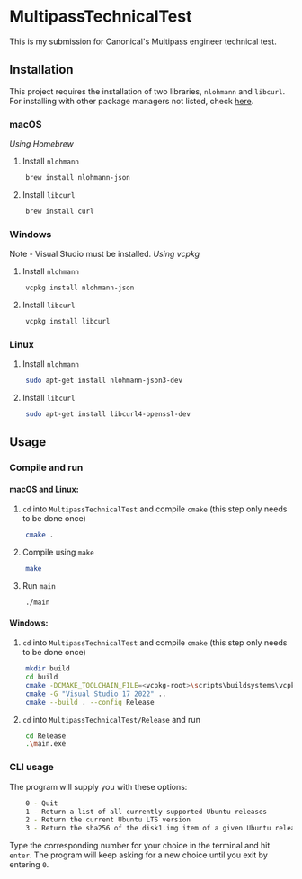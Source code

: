 # MultipassTechnicalTest
This is my submission for Canonical's Multipass engineer technical test.

## Installation
This project requires the installation of two libraries, `nlohmann` and `libcurl`.
For installing with other package managers not listed, check [here](https://json.nlohmann.me/integration/package_managers/).

### macOS
_Using Homebrew_
1. Install `nlohmann`
```sh
    brew install nlohmann-json
```
2. Install `libcurl`
```sh
    brew install curl
```

### Windows
Note - Visual Studio must be installed.
_Using vcpkg_
1. Install `nlohmann`
```sh
    vcpkg install nlohmann-json
```
2. Install `libcurl`
```sh
    vcpkg install libcurl
```

### Linux
1. Install `nlohmann`
```sh
    sudo apt-get install nlohmann-json3-dev
```
2. Install `libcurl`
```sh
    sudo apt-get install libcurl4-openssl-dev
```

## Usage

### Compile and run
#### macOS and Linux:
1. `cd` into `MultipassTechnicalTest` and compile `cmake` (this step only needs to be done once)
```sh
    cmake .
```
2. Compile using `make`
```sh
    make
```
3. Run `main`
```sh
    ./main
```
#### Windows:
1. `cd` into `MultipassTechnicalTest` and compile `cmake` (this step only needs to be done once)
```sh
    mkdir build
    cd build
    cmake -DCMAKE_TOOLCHAIN_FILE=<vcpkg-root>\scripts\buildsystems\vcpkg.cmake -DCMAKE_PREFIX_PATH=<vcpkg-root>\installed\x64-windows ..
    cmake -G "Visual Studio 17 2022" ..
    cmake --build . --config Release
```
2. `cd` into `MultipassTechnicalTest/Release` and run
```sh
    cd Release
    .\main.exe
```

### CLI usage
The program will supply you with these options:
```sh
    0 - Quit
    1 - Return a list of all currently supported Ubuntu releases
    2 - Return the current Ubuntu LTS version
    3 - Return the sha256 of the disk1.img item of a given Ubuntu release
```
Type the corresponding number for your choice in the terminal and hit `enter`.
The program will keep asking for a new choice until you exit by entering `0`.